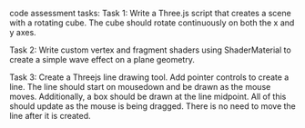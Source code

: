 code assessment 
tasks:
Task 1: Write a Three.js script that creates a scene with a rotating cube. The cube should rotate continuously on both the x and y axes.

Task 2: Write custom vertex and fragment shaders using ShaderMaterial to create a simple wave effect on a plane geometry.

Task 3: Create a Threejs line drawing tool.  Add pointer controls to create a line. The line should start on mousedown and be drawn as the mouse moves.  Additionally, a box should be drawn at the line midpoint.  All of this should update as the mouse is being dragged. There is no need to move the line after it is created.
